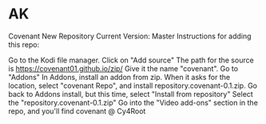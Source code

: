 # AK

Covenant New Repository
Current Version: Master
Instructions for adding this repo:

Go to the Kodi file manager.
Click on "Add source"
The path for the source is https://covenant01.github.io/zip/ Give it the name "covenant".
Go to "Addons"
In Addons, install an addon from zip. When it asks for the location, select "covenant Repo", and install repository.covenant-0.1.zip.
Go back to Addons install, but this time, select "Install from repository"
Select the "repository.covenant-0.1.zip"
Go into the "Video add-ons" section in the repo, and you'll find covenant
@ Cy4Root

